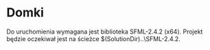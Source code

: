 # Domki

Do uruchomienia wymagana jest biblioteka SFML-2.4.2 (x64).
Projekt będzie oczekiwał jest na ścieżce $(SolutionDir)\..\SFML-2.4.2.
